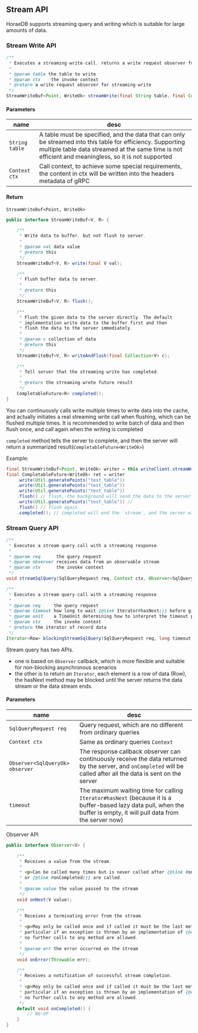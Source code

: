 ## Stream API
HoraeDB supports streaming query and writing which is suitable for large amounts of data.

### Stream Write API

```java
/**
 * Executes a streaming-write-call, returns a write request observer for streaming-write.
 *
 * @param table the table to write
 * @param ctx    the invoke context
 * @return a write request observer for streaming-write
 */
StreamWriteBuf<Point, WriteOk> streamWrite(final String table, final Context ctx);
```

#### Parameters

| name           | desc                                                                                                                                                                                                                |
|----------------|---------------------------------------------------------------------------------------------------------------------------------------------------------------------------------------------------------------------|
| `String table` | A table must be specified, and the data that can only be streamed into this table for efficiency. Supporting multiple table data streamed at the same time is not efficient and meaningless, so it is not supported |
| `Context ctx`  | Call context, to achieve some special requirements, the content in ctx will be written into the headers metadata of gRPC                                                                                            |

#### Return
`StreamWriteBuf<Point, WriteOk>`
```java
public interface StreamWriteBuf<V, R> {

    /**
     * Write data to buffer, but not flush to server.
     *
     * @param val data value
     * @return this
     */
    StreamWriteBuf<V, R> write(final V val);

    /**
     * Flush buffer data to server.
     *
     * @return this
     */
    StreamWriteBuf<V, R> flush();

    /**
     * Flush the given data to the server directly. The default
     * implementation write data to the buffer first and then
     * flush the data to the server immediately.
     *
     * @param c collection of data
     * @return this
     */
    StreamWriteBuf<V, R> writeAndFlush(final Collection<V> c);

    /**
     * Tell server that the streaming-write has completed.
     *
     * @return the streaming-wrote future result
     */
    CompletableFuture<R> completed();
}
```

You can continuously calls write multiple times to write data into the cache, and actually initiates a real streaming write call when flushing, which can be flushed multiple times. 
It is recommended to write batch of data and then flush once, and call again when the writing is completed

`completed` method tells the server to complete, and then the server will return a summarized result(`CompletableFuture<WriteOk>`)

Example:
```java
final StreamWriteBuf<Point, WriteOk> writer = this.writeClient.streamWrite("test_table");
final CompletableFuture<WriteOk> ret = writer
    .write(Util.generatePoints("test_table"))
    .write(Util.generatePoints("test_table"))
    .write(Util.generatePoints("test_table"))
    .flush() // flush, the background will send the data to the server
    .write(Util.generatePoints("test_table")) //
    .flush() // flush again
    .completed(); // completed will end the `stream`, and the server will return the overall write result
```

### Stream Query API

```java
/**
 * Executes a stream-query-call with a streaming response.
 *
 * @param req      the query request
 * @param observer receives data from an observable stream
 * @param ctx      the invoke context
 */
void streamSqlQuery(SqlQueryRequest req, Context ctx, Observer<SqlQueryOk> observer);

/**
 * Executes a stream-query-call with a streaming response.
 *
 * @param req     the query request
 * @param timeout how long to wait {@link Iterator#hasNext()} before giving up, in units of unit
 * @param unit    a TimeUnit determining how to interpret the timeout parameter
 * @param ctx     the invoke context
 * @return the iterator of record data
 */
Iterator<Row> blockingStreamSqlQuery(SqlQueryRequest req, long timeout, TimeUnit unit, Context ctx);
```

Stream query has two APIs.
- one is based on `Observer` callback, which is more flexible and suitable for non-blocking asynchronous scenarios
- the other is to return an `Iterator`, each element is a row of data (Row), the hasNext method may be blocked until the server returns the data stream or the data stream ends.

#### Parameters

| name                            | desc |
|---------------------------------| -- |
| `SqlQueryRequest req`           | Query request, which are no different from ordinary queries |
| `Context ctx`                   | Same as ordinary queries `Context` |
| `Observer<SqlQueryOk> observer` | The response callback observer can continuously receive the data returned by the server, and `onCompleted` will be called after all the data is sent on the server |
| `timeout`                       | The maximum waiting time for calling `Iterator#hasNext` (because it is a buffer-based lazy data pull, when the buffer is empty, it will pull data from the server now) |

Observer API
```java
public interface Observer<V> {

    /**
     * Receives a value from the stream.
     *
     * <p>Can be called many times but is never called after {@link #onError(Throwable)}
     * or {@link #onCompleted()} are called.
     *
     * @param value the value passed to the stream
     */
    void onNext(V value);

    /**
     * Receives a terminating error from the stream.
     *
     * <p>May only be called once and if called it must be the last method called. In
     * particular if an exception is thrown by an implementation of {@code onError}
     * no further calls to any method are allowed.
     *
     * @param err the error occurred on the stream
     */
    void onError(Throwable err);

    /**
     * Receives a notification of successful stream completion.
     *
     * <p>May only be called once and if called it must be the last method called. In
     * particular if an exception is thrown by an implementation of {@code onCompleted}
     * no further calls to any method are allowed.
     */
    default void onCompleted() {
        // NO-OP
    }
}
```
